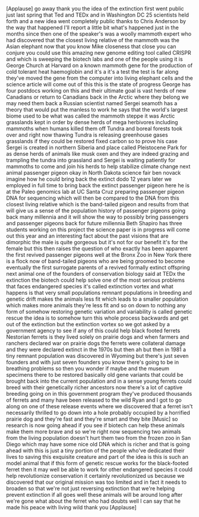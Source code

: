 
[Applause]
go away thank you the idea of the
extinction first went public just last
spring that Ted and TEDx and in
Washington DC 25 scientists held forth
and a new idea went completely public
thanks to Chris Anderson by the way that
happened I&#39;ll report a little bit what&#39;s
happened just in the months since then
one of the speaker&#39;s was a woolly
mammoth expert who had discovered that
the closest living relative of the
mammoth was the Asian elephant now that
you know Mike closeness that close you
can conjure you could use this amazing
new genome editing tool called CRISPR
and which is sweeping the biotech labs
and one of the people using it is George
Church at Harvard on a known mammoth
gene for the production of cold tolerant
heat haemoglobin and it&#39;s a it&#39;s a test
the test is far along they&#39;ve moved the
gene from the computer into living
elephant cells and the science article
will come out of this this is the state
of progress
George has four postdocs working on this
and their ultimate goal is vast herds of
new Canadians
or return to Canadians back in the
Arctic where they belong
we may need them back a Russian
scientist named Sergei seamoth has a
theory
that would put the manless to work he
says that the world&#39;s largest biome used
to be what was called the mammoth steppe
it was Arctic grasslands kept in order
by dense herds of mega herbivores
including mammoths when humans killed
them off Tundra and boreal forests took
over and right now thawing Tundra is
releasing greenhouse gases grasslands if
they could be restored fixed carbon so
to prove his case Sergei is created in
northern Siberia and place called
Pleistocene Park for as dense herds of
animals like musk oxen and they are
indeed grazing and trampling the tundra
into grassland and Sergei is waiting
patiently for mammoths to come and join
his herds to help stabilize climate
change next animal passenger pigeon okay
in North Dakota science fair ben novack
imagine how he could bring back the
extinct dodo 12 years later we employed
in full time to bring back the extinct
passenger pigeon here he is at the Paleo
genomics lab at UC Santa Cruz preparing
passenger pigeon DNA for sequencing
which will then be compared to the DNA
from this closest living relative which
is the band-tailed pigeon and results
from that will give us a sense of the
population history of passenger pigeons
going back many millennia and it will
show the way to possibly bring
passengers and passenger pigeons back
for future millennia Beth Shapiro has
three students working on this project
the science paper is in progress will
come out this year and an interesting
fact about the past
visions that are dimorphic the male is
quite gorgeous but it&#39;s not for our
benefit
it&#39;s for the female but this then raises
the question of who exactly has been
apparent the first revived passenger
pigeons well at the Bronx Zoo in New
York there is a flock now of band-tailed
pigeons who are being groomed to become
eventually the first surrogate parents
of a revived formally extinct offspring
next animal one of the founders of
conservation biology said at TEDx the
extinction the biotech could help solve
one of the most serious problems that
faces endangered species it&#39;s called
extinction vortex and what happens is
that very small populations remnant
populations in breeding and genetic
drift makes the animals less fit which
leads to a smaller population which
makes more animals they&#39;re less fit and
so on down to nothing
any form of somehow restoring genetic
variation and variability is called
genetic rescue the idea is to somehow
turn this whole process backwards and
get out of the extinction but the
extinction vortex so we got asked by a
government agency to see if any of this
could help black footed ferrets
Nestorian ferrets is they lived solely
on prairie dogs and when farmers and
ranchers declared war on prairie dogs
the ferrets were collateral damage and
they were declared extinct in the 1970s
but then ah but then in 1981 a tiny
remnant population was discovered in
Wyoming but there&#39;s just seven founders
and with just seven founders you know
there&#39;s going to be in breathing
problems so then you wonder if maybe
and the museum specimens there to be
restored basically old gene variants
that could be brought back into the
current population and in a sense young
ferrets could breed with their
genetically richer ancestors now there&#39;s
a lot of captive breeding going on in
this government program they&#39;ve produced
thousands of ferrets and many have been
released to the wild Ryan and I got to
go along on one of these release events
where we discovered that a ferret isn&#39;t
necessarily thrilled to go down into a
hole probably occupied by a horrified
prairie dog and they&#39;re fast and they&#39;re
smart and they bite
[Music]
so research is now going ahead if you
see if biotech can help these animals
make them more brave and so we&#39;re right
now sequencing two animals from the
living population doesn&#39;t hurt them two
from the frozen zoo in San Diego which
may have some nice old DNA which is
richer and that is going ahead with this
is just a tiny portion of the people
who&#39;ve dedicated their lives to saving
this exquisite creature and part of the
idea is this is such an model animal
that if this form of genetic rescue
works for the black-footed ferret then
it may well be able to work for other
endangered species it could help
revolutionize conservation it certainly
revolutionized us because we discovered
that our original mission was too
limited and in fact it needs to broaden
so that we&#39;re not just reversing
extinction that we&#39;re helping prevent
extinction if all goes well these
animals will be around long after we&#39;re
gone what about the ferret who had
doubts well I can say that he made his
peace with living wild
thank you
[Applause]
